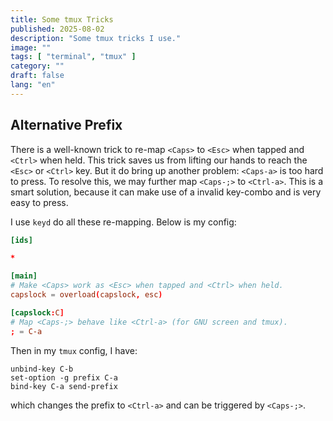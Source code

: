 ```yaml
---
title: Some tmux Tricks
published: 2025-08-02
description: "Some tmux tricks I use."
image: ""
tags: [ "terminal", "tmux" ]
category: ""
draft: false
lang: "en"
---
```


## Alternative Prefix

There is a well-known trick to re-map `<Caps>` to `<Esc>` when tapped and `<Ctrl>` when held. This trick saves us from lifting our hands to reach the `<Esc>` or `<Ctrl>` key. But it do bring up another problem: `<Caps-a>` is too hard to press. To resolve this, we may further map `<Caps-;>` to `<Ctrl-a>`. This is a smart solution, because it can make use of a invalid key-combo and is very easy to press.

I use `keyd` do all these re-mapping. Below is my config:

```conf title="/etc/keyd/keyd.conf"
[ids]

*

[main]
# Make <Caps> work as <Esc> when tapped and <Ctrl> when held.
capslock = overload(capslock, esc)

[capslock:C]
# Map <Caps-;> behave like <Ctrl-a> (for GNU screen and tmux).
; = C-a
```

Then in my `tmux` config, I have:

```tmux title="$XDG_CONFIG_HOME/tmux/tmux.conf"
unbind-key C-b
set-option -g prefix C-a
bind-key C-a send-prefix
```

which changes the prefix to `<Ctrl-a>` and can be triggered by `<Caps-;>`.
